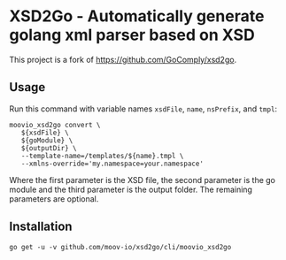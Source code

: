 # XSD2Go - Automatically generate golang xml parser based on XSD
This project is a fork of https://github.com/GoComply/xsd2go.

## Usage
Run this command with variable names `xsdFile`, `name`, `nsPrefix`, and `tmpl`:
```
moovio_xsd2go convert \
   ${xsdFile} \
   ${goModule} \
   ${outputDir} \
   --template-name=/templates/${name}.tmpl \
   --xmlns-override='my.namespace=your.namespace'
```
Where the first parameter is the XSD file, the second parameter is the go module and the third parameter is the output folder. The remaining parameters are optional.

## Installation

```
go get -u -v github.com/moov-io/xsd2go/cli/moovio_xsd2go
```
